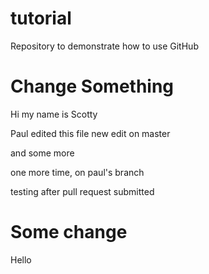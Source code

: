 # tutorial
Repository to demonstrate how to use GitHub

# Change Something
Hi my name is Scotty

Paul edited this file
new edit on master

and some more

one more time, on paul's branch

testing after pull request submitted
# Some change
Hello
